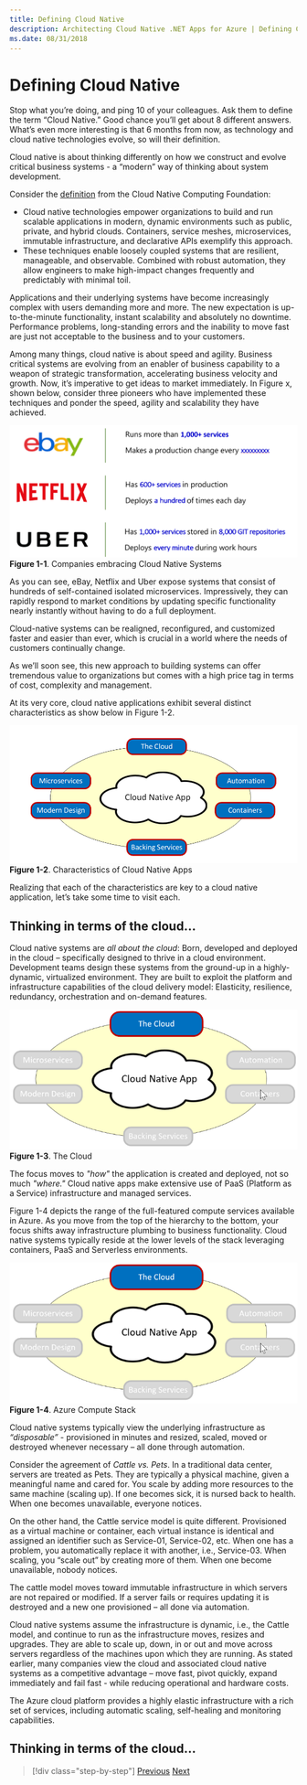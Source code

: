 ```yaml
---
title: Defining Cloud Native
description: Architecting Cloud Native .NET Apps for Azure | Defining Cloud Native
ms.date: 08/31/2018
---
```

# Defining Cloud Native

Stop what you’re doing, and ping 10 of your colleagues. Ask them to define the term “Cloud Native.” Good chance you’ll get about 8 different answers. What’s even more interesting is that 6 months from now, as technology and cloud native technologies evolve, so will their definition. 

Cloud native is about thinking differently on how we construct and evolve critical business systems - a “modern” way of thinking about system development.

Consider the [definition](https://github.com/cncf/foundation/blob/master/charter.md) from the Cloud Native Computing Foundation:

- Cloud native technologies empower organizations to build and run scalable applications in modern, dynamic environments such as public, private, and hybrid clouds. Containers, service meshes, microservices, immutable infrastructure, and declarative APIs exemplify this approach.
- These techniques enable loosely coupled systems that are resilient, manageable, and observable. Combined with robust automation, they allow engineers to make high-impact changes frequently and predictably with minimal toil.

Applications and their underlying systems have become increasingly complex with users demanding more and more. The new expectation is up-to-the-minute functionality, instant scalability and absolutely no downtime. Performance problems, long-standing errors and the inability to move fast are just not acceptable to the business and to your customers.

Among many things, cloud native is about speed and agility. Business critical systems are evolving from an enabler of business capability to a weapon of strategic transformation, accelerating business velocity and growth. Now, it’s imperative to get ideas to market immediately. In Figure x, shown below, consider three pioneers who have implemented these techniques and ponder the speed, agility and scalability they have achieved.

![Companies Embracing Clound Native Systems.](./media/image01.png)
**Figure 1-1**. Companies embracing Cloud Native Systems

As you can see, eBay, Netflix and Uber expose systems that consist of hundreds of self-contained isolated microservices. Impressively, they can rapidly respond to market conditions by updating specific functionality nearly instantly without having to do a full deployment.

Cloud-native systems can be realigned, reconfigured, and customized faster and easier than ever, which is crucial in a world where the needs of customers continually change.

As we’ll soon see, this new approach to building systems can offer tremendous value to organizations but comes with a high price tag in terms of cost, complexity and management.

At its very core, cloud native applications exhibit several distinct characteristics as show below in Figure 1-2.

![Characteristics of Cloud Native Apps](./media/image02.png)
**Figure 1-2**. Characteristics of Cloud Native Apps

Realizing that each of the characteristics are key to a cloud native application, let’s take some time to visit each.

## Thinking in terms of the cloud...

Cloud native systems are *all about the cloud*: Born, developed and deployed in the cloud – specifically designed to thrive in a cloud environment. Development teams design these systems from the ground-up in a highly-dynamic, virtualized environment. They are built to exploit the platform and infrastructure capabilities of the cloud delivery model: Elasticity, resilience, redundancy, orchestration and on-demand features.

![The Cloud](./media/image03.png)
**Figure 1-3**. The Cloud

The focus moves to *"how"* the application is created and deployed, not so much *"where."*  Cloud native apps make extensive use of PaaS (Platform as a Service) infrastructure and managed services. 

Figure 1-4 depicts the range of the full-featured compute services available in Azure. As you move from the top of the hierarchy to the bottom, your focus shifts away infrastructure plumbing to business functionality. Cloud native systems typically reside at the lower levels of the stack leveraging containers, PaaS and Serverless environments.

![Azure Compute Stack](./media/image03.png)
**Figure 1-4**. Azure Compute Stack

Cloud native systems typically view the underlying infrastructure as *“disposable”* - provisioned in minutes and resized, scaled, moved or destroyed whenever necessary – all done through automation.

Consider the agreement of *Cattle vs. Pets*. In a traditional data center, servers are treated as Pets. They are typically a physical machine, given a meaningful name and cared for. You scale by adding more resources to the same machine (scaling up). If one becomes sick, it is nursed back to health. When one becomes unavailable, everyone notices.

On the other hand, the Cattle service model is quite different. Provisioned as a virtual machine or container, each virtual instance is identical and assigned an identifier such as Service-01, Service-02, etc. When one has a problem, you automatically replace it with another, i.e., Service-03. When scaling, you “scale out” by creating more of them. When one become unavailable, nobody notices.

The cattle model moves toward immutable infrastructure in which servers are not repaired or modified. If a server fails or requires updating it is destroyed and a new one provisioned – all done via automation.

Cloud native systems assume the infrastructure is dynamic, i.e., the Cattle model, and continue to run as the infrastructure moves, resizes and upgrades. They are able to scale up, down, in or out and move across servers regardless of the machines upon which they are running.
As stated earlier, many companies view the cloud and associated cloud native systems as a competitive advantage – move fast, pivot quickly, expand immediately and fail fast - while reducing operational and hardware costs.

The Azure cloud platform provides a highly elastic infrastructure with a rich set of services, including automatic scaling, self-healing and monitoring capabilities.

## Thinking in terms of the cloud...


>[!div class="step-by-step"]
>[Previous](index.md)
>[Next](candidate-apps-for-cloud-native.md)
